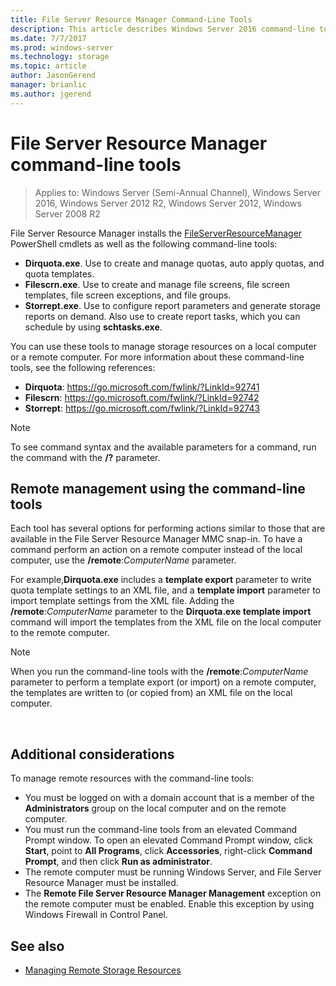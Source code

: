 ```yaml
---
title: File Server Resource Manager Command-Line Tools
description: This article describes Windows Server 2016 command-line tools
ms.date: 7/7/2017
ms.prod: windows-server
ms.technology: storage
ms.topic: article
author: JasonGerend
manager: brianlic
ms.author: jgerend
---
```

# File Server Resource Manager command-line tools

> Applies to: Windows Server (Semi-Annual Channel), Windows Server 2016, Windows Server 2012 R2, Windows Server 2012, Windows Server 2008 R2

File Server Resource Manager installs the [FileServerResourceManager](https://technet.microsoft.com/itpro/powershell/windows/fileserverresourcemanager/fileserverresourcemanager)
PowerShell cmdlets as well as the following command-line tools:

-   **Dirquota.exe**. Use to create and manage quotas, auto apply quotas, and quota templates.
-   **Filescrn.exe**. Use to create and manage file screens, file screen templates, file screen exceptions, and file groups.
-   **Storrept.exe**. Use to configure report parameters and generate storage reports on demand. Also use to create report tasks, which you can schedule by using **schtasks.exe**.

You can use these tools to manage storage resources on a local computer or a remote computer. For more information about these command-line tools, see the following references:

-   **Dirquota**: <https://go.microsoft.com/fwlink/?LinkId=92741>
-   **Filescrn**: <https://go.microsoft.com/fwlink/?LinkId=92742>
-   **Storrept**: <https://go.microsoft.com/fwlink/?LinkId=92743>


> [!Note]
> To see command syntax and the available parameters for a command, run the command with the <strong>/?</strong> parameter.


## Remote management using the command-line tools

Each tool has several options for performing actions similar to those that are available in the File Server Resource Manager MMC snap-in. To have a command perform an action on a remote computer instead of the local computer, use the **/remote**:*ComputerName* parameter.

For example,**Dirquota.exe** includes a **template export** parameter to write quota template settings to an XML file, and a **template import** parameter to import template settings from the XML file. Adding the **/remote**:*ComputerName* parameter to the **Dirquota.exe template import** command will import the templates from the XML file on the local computer to the remote computer.

> [!Note]
> When you run the command-line tools with the **/remote**:<em>ComputerName</em> parameter to perform a template export (or import) on a remote computer, the templates are written to (or copied from) an XML file on the local computer.

<br />

## Additional considerations 

To manage remote resources with the command-line tools:

-   You must be logged on with a domain account that is a member of the **Administrators** group on the local computer and on the remote computer.
-   You must run the command-line tools from an elevated Command Prompt window. To open an elevated Command Prompt window, click **Start**, point to **All Programs**, click **Accessories**, right-click **Command Prompt**, and then click **Run as administrator**.
-   The remote computer must be running Windows Server, and File Server Resource Manager must be installed.
-   The **Remote File Server Resource Manager Management** exception on the remote computer must be enabled. Enable this exception by using Windows Firewall in Control Panel.


## See also

-   [Managing Remote Storage Resources](managing-remote-storage-resources.md)
